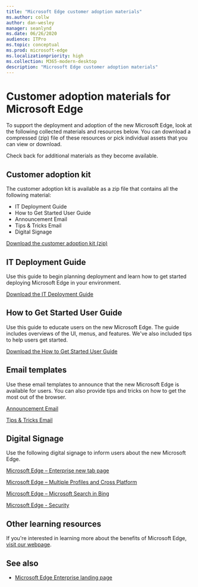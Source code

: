 ```yaml
---
title: "Microsoft Edge customer adoption materials"
ms.author: collw
author: dan-wesley
manager: seanlynd
ms.date: 06/26/2020
audience: ITPro
ms.topic: conceptual
ms.prod: microsoft-edge
ms.localizationpriority: high
ms.collection: M365-modern-desktop
description: "Microsoft Edge customer adoption materials"
---
```


# Customer adoption materials for Microsoft Edge

To support the deployment and adoption of the new Microsoft Edge, look at the following collected materials and resources below. You can download a compressed (zip) file of these resources or pick individual assets that you can view or download.

Check back for additional materials as they become available.

## Customer adoption kit

The customer adoption kit is available as a zip file that contains all the following material:

- IT Deployment Guide
- How to Get Started User Guide
- Announcement Email
- Tips & Tricks Email
- Digital Signage

[Download the customer adoption kit (zip)](media/microsoft-edge-customer-adoption/Customer-Adoption-Kit-Microsoft-Edge.zip)

## IT Deployment Guide

Use this guide to begin planning deployment and learn how to get started deploying Microsoft Edge in your environment.

[Download the IT Deployment Guide](media/microsoft-edge-customer-adoption/commercial-deployment-guide-microsoft-edge.pdf)

## How to Get Started User Guide

Use this guide to educate users on the new Microsoft Edge. The guide includes overviews of the UI, menus, and features. We've also included tips to help users get started.

[Download the How to Get Started User Guide](media/microsoft-edge-customer-adoption/microsoft-edge-how-to-get-started-user-guide.pdf)

## Email templates

Use these email templates to announce that the new Microsoft Edge is available for users. You can also provide tips and tricks on how to get the most out of the browser.

[Announcement Email](media/microsoft-edge-customer-adoption/Commercial-Announcement-Email-Microsoft-Edge.oft)

[Tips & Tricks Email](media/microsoft-edge-customer-adoption/Commercial-Tips-and-Tricks-Email1-Microsoft-Edge.oft)

## Digital Signage

Use the following digital signage to inform users about the new Microsoft Edge.

[Microsoft Edge – Enterprise new tab page](media/microsoft-edge-customer-adoption/Microsoft-Edge-Digital-Signage-Enterprise-New-Tab-Page.pdf)

[Microsoft Edge – Multiple Profiles and Cross Platform](media/microsoft-edge-customer-adoption/Microsoft-Edge-Digital-Signage-Multiple-Profiles-and-Cross-Platform.pdf)

[Microsoft Edge – Microsoft Search in Bing](media/microsoft-edge-customer-adoption/Microsoft-Edge-Digital-Signage-Microsoft-Search-in-Bing.pdf)

[Microsoft Edge - Security](media/microsoft-edge-customer-adoption/Microsoft-Edge-Digital-Signage-Security.pdf)

## Other learning resources

If you're interested in learning more about the benefits of Microsoft Edge, [visit our webpage](https://www.microsoft.com/edge/business).

## See also

- [Microsoft Edge Enterprise landing page](https://aka.ms/EdgeEnterprise)
